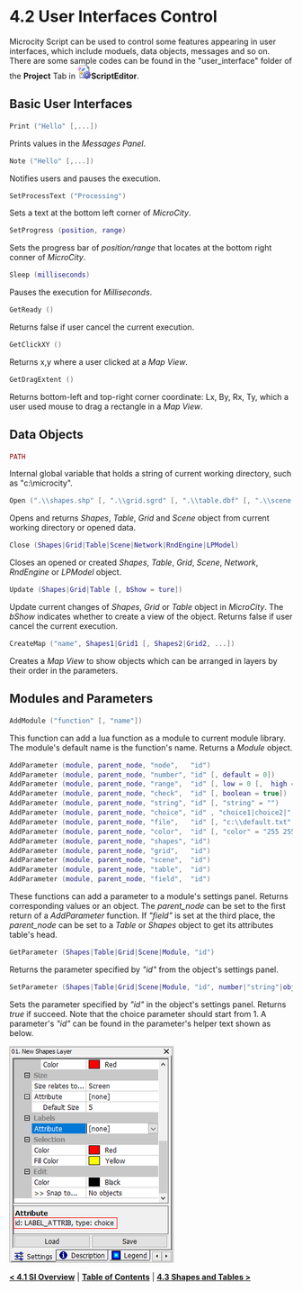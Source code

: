# 4.2 User Interfaces Control
Microcity Script can be used to control some features appearing in user interfaces, which include moduels, data objects, messages and so on. There are some sample codes can be found in the "user_interface" folder of the **Project** Tab in ![icon](imgs/icon_script_editor.png)**ScriptEditor**.
## Basic User Interfaces
```lua
Print ("Hello" [,...])
```
Prints values in the *Messages Panel*. 
```lua
Note ("Hello" [,...])
```
Notifies users and pauses the execution.
```lua
SetProcessText ("Processing")
```
Sets a text at the bottom left corner of *MicroCity*.
```lua
SetProgress (position, range)
```
Sets the progress bar of *position/range* that locates at the bottom right conner of *MicroCity*. 
```lua
Sleep (milliseconds)
```
Pauses the execution for *Milliseconds*.
```lua
GetReady ()
```
Returns false if user cancel the current execution.
```lua
GetClickXY ()
```
Returns x,y where a user clicked at a *Map View*.
```lua
GetDragExtent ()
```
Returns bottom-left and top-right corner coordinate: Lx, By, Rx, Ty, which a user used mouse to drag a rectangle in a *Map View*.

## Data Objects
```lua
PATH
```
Internal global variable that holds a string of current working directory, such as "c:\microcity".
```lua
Open (".\\shapes.shp" [, ".\\grid.sgrd" [, ".\\table.dbf" [, ".\\scene.m3d" , ...]]])
```
Opens and returns *Shapes*, *Table*, *Grid* and *Scene* object from current working directory or opened data.
```lua
Close (Shapes|Grid|Table|Scene|Network|RndEngine|LPModel)
```
Closes an opened or created *Shapes*, *Table*, *Grid*, *Scene*, *Network*, *RndEngine* or *LPModel* object.
```lua
Update (Shapes|Grid|Table [, bShow = ture])
```
Update current changes of *Shapes*, *Grid* or *Table* object in *MicroCity*. The *bShow* indicates whether to create a view of the object. Returns false if user cancel the current execution.
```lua
CreateMap ("name", Shapes1|Grid1 [, Shapes2|Grid2, ...])
```
Creates a *Map View* to show objects which can be arranged in layers by their order in the parameters.

## Modules and Parameters
```lua
AddModule ("function" [, "name"]) 
```
This function can add a lua function as a module to current module library. The module's default name is the function's name. Returns a *Module* object. 

```lua
AddParameter (module, parent_node, "node",   "id")
AddParameter (module, parent_node, "number", "id" [, default = 0])
AddParameter (module, parent_node, "range",  "id" [, low = 0 [,  high = 1]])
AddParameter (module, parent_node, "check",  "id" [, boolean = true])
AddParameter (module, parent_node, "string", "id" [, "string" = "")
AddParameter (module, parent_node, "choice", "id" , "choice1|choice2|" [, choice = 1])
AddParameter (module, parent_node, "file",   "id" [, "c:\\default.txt" = ""])
AddParameter (module, parent_node, "color",  "id" [, "color" = "255 255 255")
AddParameter (module, parent_node, "shapes", "id")
AddParameter (module, parent_node, "grid",   "id")
AddParameter (module, parent_node, "scene",  "id")
AddParameter (module, parent_node, "table",  "id")
AddParameter (module, parent_node, "field",  "id")
```
These functions can add a parameter to a module's settings panel. Returns corresponding values or an object. The *parent_node* can be set to the first return of a *AddParameter* function. If *"field"* is set at the third place, the *parent_node* can be set to a *Table* or *Shapes* object to get its attributes table's head.

```lua
GetParameter (Shapes|Table|Grid|Scene|Module, "id")
```
Returns the parameter specified by *"id"* from the object's settings panel.
```lua
SetParameter (Shapes|Table|Grid|Scene|Module, "id", number|"string"|object)
```
Sets the parameter specified by *"id"* in the object's settings panel. Returns *true* if succeed. Note that the choice parameter should start from 1. A parameter's *"id"* can be found in the parameter's helper text shown as below.

![shot](imgs/shot_parameter_id.png)

[**< 4.1 SI Overview**](4.1_si_overview.md) | [**Table of Contents**](.) | [**4.3 Shapes and Tables >**](4.3_shapes_and_tables.md)
